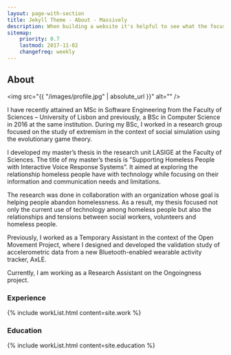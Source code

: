 ```yaml
---
layout: page-with-section
title: Jekyll Theme - About - Massively
description: When building a website it's helpful to see what the focus of your site is. This page is an example of how to show a website's focus.
sitemap:
    priority: 0.7
    lastmod: 2017-11-02
    changefreq: weekly
---
```

## About

<span class="image left"><img src="{{ "/images/profile.jpg" | absolute_url }}" alt="" /></span>

I have recently attained an MSc in Software Engineering from the Faculty of Sciences – University of Lisbon and previously, a BSc in Computer Science in 2016 at the same institution. During my BSc, I worked in a research group focused on the study of extremism in the context of social simulation using the evolutionary game theory.

I developed my master’s thesis in the research unit LASIGE at the Faculty of Sciences. The title of my master’s thesis is ”Supporting Homeless People with Interactive Voice Response Systems”. It aimed at exploring the relationship homeless people have with technology while focusing on their information and communication needs and limitations.

The research was done in collaboration with an organization whose goal is helping people abandon homelessness. As a result, my thesis focused not only the current use of technology among homeless people but also the relationships and tensions between social workers, volunteers and homeless people.

Previously, I worked as a Temporary Assistant in the context of the Open Movement Project, where I designed and developed the validation study of accelerometric data from a new Bluetooth-enabled wearable activity tracker, AxLE.

Currently, I am working as a Research Assistant on the Ongoingness project.

### <i class="fas fa-briefcase" ></i> Experience
{% include workList.html content=site.work %}

### <i class="fas fa-graduation-cap"></i> Education
{% include workList.html content=site.education %}